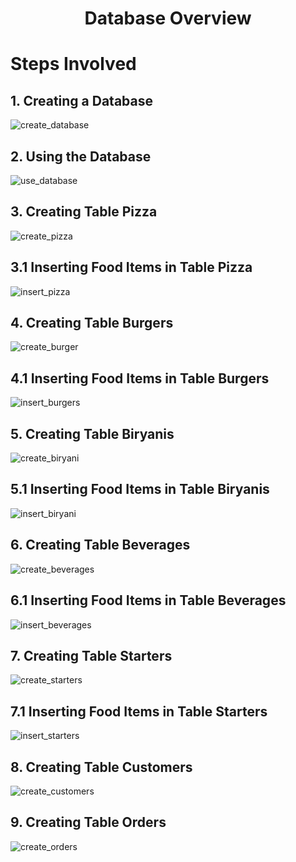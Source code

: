 <h1 align="center">Database Overview</h1> 

<h1>Steps Involved</h1>

<h2>1. Creating a Database</h2>

![create_database](https://github.com/Arunkumar282/Four_Clouds_Kitchen_Project/assets/100655631/13584317-6785-4b0b-a1f2-2b97dc0bfafe)

<h2>2. Using the Database</h2>

![use_database](https://github.com/Arunkumar282/Four_Clouds_Kitchen_Project/assets/100655631/1423a940-0fa2-4536-96b4-c85c19f2597d)

<h2>3. Creating Table Pizza</h2>

![create_pizza](https://github.com/Arunkumar282/Four_Clouds_Kitchen_Project/assets/100655631/f68d68c7-f891-431a-a904-8e3a5386c38a)

<h2>3.1 Inserting Food Items in Table Pizza</h2>

![insert_pizza](https://github.com/Arunkumar282/Four_Clouds_Kitchen_Project/assets/100655631/0a00ebb4-fcc9-4e2f-af80-394b52f764e1)

<h2>4. Creating Table Burgers</h2>

![create_burger](https://github.com/Arunkumar282/Four_Clouds_Kitchen_Project/assets/100655631/0a84755d-5768-4a5d-91fe-1800fd825e7e)

<h2>4.1 Inserting Food Items in Table Burgers</h2>

![insert_burgers](https://github.com/Arunkumar282/Four_Clouds_Kitchen_Project/assets/100655631/5a47dc5a-c00a-4d48-96eb-29bdc0d91820)

<h2>5. Creating Table Biryanis</h2>

![create_biryani](https://github.com/Arunkumar282/Four_Clouds_Kitchen_Project/assets/100655631/f5b83c22-e6ed-4c61-867c-fc15bcd6a54b)

<h2>5.1 Inserting Food Items in Table Biryanis</h2>

![insert_biryani](https://github.com/Arunkumar282/Four_Clouds_Kitchen_Project/assets/100655631/71bc27c0-d113-4c6f-936c-469b42835199)

<h2>6. Creating Table Beverages</h2>

![create_beverages](https://github.com/Arunkumar282/Four_Clouds_Kitchen_Project/assets/100655631/763ad2c0-d523-43ec-a2b5-261eefc85d9a)

<h2>6.1 Inserting Food Items in Table Beverages</h2>

![insert_beverages](https://github.com/Arunkumar282/Four_Clouds_Kitchen_Project/assets/100655631/a5c0e7a8-737b-4ba7-9a3d-9952a1e1b85e)

<h2>7. Creating Table Starters</h2>

![create_starters](https://github.com/Arunkumar282/Four_Clouds_Kitchen_Project/assets/100655631/adf0ffbd-e9e0-4578-bd0e-6c41427006ca)

<h2>7.1 Inserting Food Items in Table Starters</h2>

![insert_starters](https://github.com/Arunkumar282/Four_Clouds_Kitchen_Project/assets/100655631/0c0f1204-0124-4955-bf50-0c4284f31715)

<h2>8. Creating Table Customers</h2>

![create_customers](https://github.com/Arunkumar282/Four_Clouds_Kitchen_Project/assets/100655631/f10654f0-0fbc-44da-b17a-c0c3a84e999b)

<h2>9. Creating Table Orders</h2>

![create_orders](https://github.com/Arunkumar282/Four_Clouds_Kitchen_Project/assets/100655631/95e14e15-bacc-474e-bc3a-24a5608b6a25)

